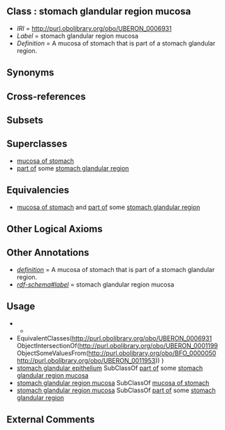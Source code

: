 
## Class : stomach glandular region mucosa

 * *IRI* = http://purl.obolibrary.org/obo/UBERON_0006931
 * *Label* = stomach glandular region mucosa
 * *Definition* = A mucosa of stomach that is part of a stomach glandular region.

## Synonyms


## Cross-references


## Subsets


## Superclasses

 * [mucosa of stomach](../../UBERON/99/UBERON_0001199.md)
 * [part of](../../BFO/50/BFO_0000050.md) some [stomach glandular region](../../UBERON/53/UBERON_0011953.md)

## Equivalencies

 * [mucosa of stomach](../../UBERON/99/UBERON_0001199.md) and [part of](../../BFO/50/BFO_0000050.md) some [stomach glandular region](../../UBERON/53/UBERON_0011953.md)

## Other Logical Axioms


## Other Annotations

 * *[definition](../../IAO/15/IAO_0000115.md)* = A mucosa of stomach that is part of a stomach glandular region.
 * *[rdf-schema#label](../../el/rdf-schema#label.md)* = stomach glandular region mucosa

## Usage

 * -
 * EquivalentClasses(<http://purl.obolibrary.org/obo/UBERON_0006931> ObjectIntersectionOf(<http://purl.obolibrary.org/obo/UBERON_0001199> ObjectSomeValuesFrom(<http://purl.obolibrary.org/obo/BFO_0000050> <http://purl.obolibrary.org/obo/UBERON_0011953>)) )
 * [stomach glandular epithelium](../../UBERON/24/UBERON_0006924.md) SubClassOf [part of](../../BFO/50/BFO_0000050.md) some [stomach glandular region mucosa](../../UBERON/31/UBERON_0006931.md)
 * [stomach glandular region mucosa](../../UBERON/31/UBERON_0006931.md) SubClassOf [mucosa of stomach](../../UBERON/99/UBERON_0001199.md)
 * [stomach glandular region mucosa](../../UBERON/31/UBERON_0006931.md) SubClassOf [part of](../../BFO/50/BFO_0000050.md) some [stomach glandular region](../../UBERON/53/UBERON_0011953.md)

## External Comments

